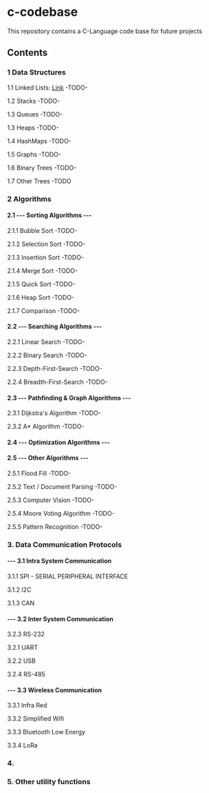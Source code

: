 # c-codebase

This repository contains a C-Language code base for future projects

## Contents

### 1 Data Structures  
1.1 Linked Lists:
[Link](/data-structures/linked-list)
-TODO-

1.2 Stacks
-TODO-

1.3 Queues
-TODO-

1.3 Heaps
-TODO-

1.4 HashMaps
-TODO-

1.5 Graphs
-TODO-

1.6 Binary Trees
-TODO-

1.7 Other Trees
-TODO



### 2 Algorithms  

#### 2.1 --- Sorting Algorithms --- 

2.1.1 Bubble Sort -TODO-  

2.1.2 Selection Sort -TODO-  

2.1.3 Insertion Sort -TODO-  

2.1.4 Merge Sort -TODO-  

2.1.5 Quick Sort -TODO-  

2.1.6 Heap Sort  -TODO-  

2.1.7 Comparison -TODO-  

#### 2.2 --- Searching Algorithms ---  

2.2.1 Linear Search  -TODO-  

2.2.2 Binary Search  -TODO-  

2.2.3 Depth-First-Search -TODO-  

2.2.4 Breadth-First-Search -TODO-  

#### 2.3 --- Pathfinding & Graph Algorithms ---  

2.3.1 Dijkstra's Algorithm -TODO-  

2.3.2 A* Algorithm -TODO-  

#### 2.4 --- Optimization Algorithms ---  

#### 2.5 --- Other Algorithms ---  

2.5.1 Flood Fill -TODO-  

2.5.2 Text / Document Parsing -TODO-  

2.5.3 Computer Vision -TODO-

2.5.4 Moore Voting Algorithm -TODO-  

2.5.5 Pattern Recognition -TODO-  

### 3. Data Communication Protocols

#### --- 3.1 Intra System Communication

3.1.1 SPI - SERIAL PERIPHERAL INTERFACE  

3.1.2 I2C  

3.1.3 CAN  

#### --- 3.2 Inter System Communication

3.2.3 RS-232  

3.2.1 UART  

3.2.2 USB  

3.2.4 RS-485  

#### --- 3.3 Wireless Communication

3.3.1 Infra Red  

3.3.2 Simplified Wifi  

3.3.3 Bluetooth Low Energy  

3.3.4 LoRa  

### 4. 

### 5. Other utility functions


